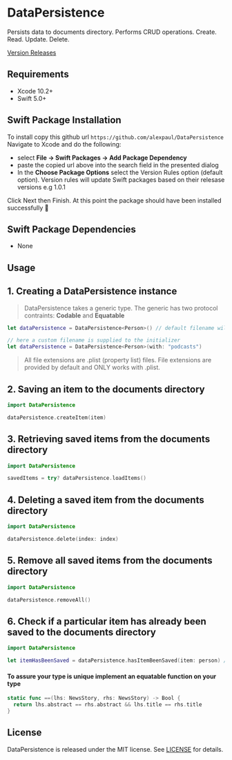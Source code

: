 # DataPersistence

Persists data to documents directory. Performs CRUD operations. Create. Read. Update. Delete.

[Version Releases](https://github.com/alexpaul/DataPersistence/releases)

## Requirements 

* Xcode 10.2+ 
* Swift 5.0+ 

## Swift Package Installation 

To install copy this github url
```https://github.com/alexpaul/DataPersistence```  
Navigate to Xcode and do the following: 
 - select **File -> Swift Packages -> Add Package Dependency** 
 - paste the copied url above into the search field in the presented dialog
 - In the **Choose Package Options** select the Version Rules option (default option). Version rules will update Swift packages based on their relesase versions e.g 1.0.1
 
 Click Next then Finish. 
 At this point the package should have been installed successfully 🥳 

## Swift Package Dependencies 

* None 


## Usage 

## 1. Creating a DataPersistence instance 

> DataPersistence takes a generic type. The generic has two protocol contraints: **Codable** and **Equatable**

```swift 
let dataPersistence = DataPersistence<Person>() // default filename will be "items"
```

```swift 
// here a custom filename is supplied to the initializer
let dataPersistence = DataPersistence<Person>(with: "podcasts") 
```

> All file extensions are .plist (property list) files. File extensions are provided by default and ONLY works with .plist. 

## 2. Saving an item to the documents directory 
```swift 
import DataPersistence 

dataPersistence.createItem(item)
```

## 3. Retrieving saved items from the documents directory 
```swift 
import DataPersistence 

savedItems = try? dataPersistence.loadItems()
```

## 4. Deleting a saved item from the documents directory 
```swift 
import DataPersistence 

dataPersistence.delete(index: index)
```

## 5. Remove all saved items from the documents directory 
```swift 
import DataPersistence 

dataPersistence.removeAll()
```

## 6. Check if a particular item has already been saved to the documents directory 
```swift 
import DataPersistence 

let itemHasBeenSaved = dataPersistence.hasItemBeenSaved(item: person) // true or false 
```

#### To assure your type is unique implement an equatable function on your type 
```swift 
static func ==(lhs: NewsStory, rhs: NewsStory) -> Bool {
  return lhs.abstract == rhs.abstract && lhs.title == rhs.title
}
```

## License

DataPersistence is released under the MIT license. See [LICENSE](https://github.com/alexpaul/DataPersistence/blob/master/LICENSE) for details.

